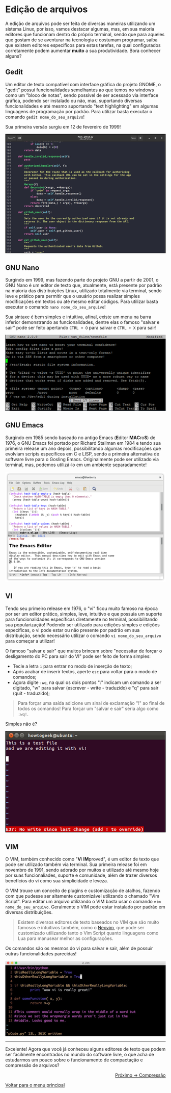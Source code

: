 # Edição de arquivos

A edição de arquivos pode ser feita de diversas maneiras utilizando um sistema Linux, por isso, vamos destacar algumas, mas, em sua maioria editores que funcionam dentro do próprio terminal, sendo que para aqueles que gostam de se aventurar na tecnologia e costumam programar, saiba que existem editores específicos para estas tarefas, na qual configurados corretamente podem aumentar **muito** a sua produtividade. Bora conhecer alguns?

## Gedit

Um editor de texto compatível com interface gráfica do projeto GNOME, o "gedit" possui funcionalidades semelhantes ao que temos no windows como um "bloco de notas", sendo possível de ser acessado via interface gráfica, podendo ser instalado ou não, mas, suportando diversas funcionalidades e até mesmo suportando "text highlighting" em algumas linguagens de programação por padrão. Para utilizar basta executar o comando `gedit nome_do_seu_arquivo`!

Sua primeira versão surgiu em 12 de fevereiro de 1999!

<img src="../img/gedit.png" alt="Editor de texto GEDIT">

## GNU Nano

Surgindo em 1999, mas fazendo parte do projeto GNU a partir de 2001, o GNU Nano é um editor de texto que, atualmente, está presente por padrão na maioria das distribuições Linux, utilizado totalmente via terminal, sendo leve e prático para permitir que o usuário possa realizar simples modificações em textos ou até mesmo editar códigos. Para utilizar basta executar o comando `nano nome_do_seu_arquivo`!

Sua sintaxe é bem simples e intuitiva, afinal, existe um menu na barra inferior demonstrando as funcionalidades, dentre elas o famoso "salvar e sair" pode ser feito apertando `CTRL + O` para salvar e `CTRL + X` para sair!

<img src="../img/nano.webp" alt="Editor de texto GNU Nano">

## GNU Emacs

Surgindo em 1985 sendo baseado no antigo Emacs (**E**ditor **MAC**ro**S**) de 1976, o GNU Emacs foi portado por Richard Stallman em 1984 e tendo sua primeira release um ano depois, possibilitando algumas modificações que evolviam scripts específicos em C e LISP, sendo a primeira alternativa de software livre para o Gosling Emacs. Originalmente pode ser utilizado via terminal, mas, podemos utilizá-lo em um ambiente separadamente!

<img src="../img/emacs.png" alt="Editor de texto GNU Emacs">

## VI

Tendo seu primeiro release em 1976, o "vi" ficou muito famoso na época por ser um editor prático, simples, leve, intuitivo e que possuia um suporte para funcionalidades específicas diretamente no terminal, possibilitando sua popularização! Podendo ser utilizado para edições simples e edições específicas, o vi pode estar ou não presente por padrão em sua distribuição, sendo necessário utilizar o comando `vi nome_do_seu_arquivo` para começar a utilizar!

O famoso "salvar e sair" que muitos brincam sobre "necessitar de forçar o desligamento do PC para sair do VI" pode ser feito de forma simples:
- Tecle a letra `i` para entrar no modo de inserção de texto;
- Após acabar de inserir textos, aperte `esc` para voltar para o modo de comandos;
- Agora digite `:wq`, na qual os dois pontos ":" indicam um comando a ser digitado, "w" para salvar (escrever - write - traduzido) e "q" para sair (quit - traduzido);

> Para forçar uma saída adicione um sinal de exclamação "!" ao final de todos os comandos! Para forçar um "salvar e sair" seria algo como `:wq!`.

Simples não é?

<img src="../img/vi.webp" alt="Editor de texto VI">

## VIM

O VIM, também conhecido como "**V**i **IM**proved", é um editor de texto que pode ser utilizado também via terminal. Sua primeira release foi em novembro de 1991, sendo adorado por muitos e utilizado até mesmo hoje por suas funcionaliades, suporte e comunidade, além de trazer diversos benefícios do vi como sua simplicidade e leveza.

O VIM trouxe um conceito de plugins e customização de atalhos, fazendo com que pudesse ser altamente customizável utilizando o chamado "Vim Script". Para editar um arquivo utilizando o VIM basta usar o comando `vim nome_do_seu_arquivo`. Geralmente o VIM pode estar instalado por padrão em diversas distribuições.

> Existem diversos editores de texto baseados no VIM que são muito famosos e intuitivos também, como o <a href="https://neovim.io/">Neovim</a>, que pode ser customizado utilizando tanto o Vim Script quanto linguagens como Lua para manusear melhor as configurações.

Os comandos são os mesmos do vi para salvar e sair, além de possuir outras funcionalidades parecidas!

<img src="../img/vim.jpg" alt="Editor de texto VIM">

---

Excelente! Agora que você já conheceu alguns editores de texto que podem ser facilmente encontrados no mundo do software livre, o que acha de estudarmos um pouco sobre o funcionamento de compactação e compressão de arquivos?

<p align="right">
  <a href="https://github.com/lanjoni/lpi4noobs/blob/main/content/pratica/compressao.md">Próximo -> Compressão</a>
</p>

<p align="left">
  <a href="https://github.com/lanjoni/lpi4noobs#roadmap">Voltar para o menu principal</a>
</p>
